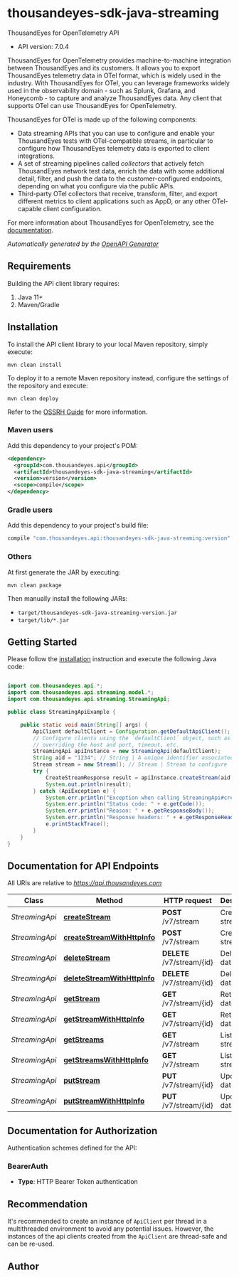 # thousandeyes-sdk-java-streaming

ThousandEyes for OpenTelemetry API

- API version: 7.0.4

ThousandEyes for OpenTelemetry provides machine-to-machine integration between ThousandEyes and its customers. It allows you to export ThousandEyes telemetry data in OTel format, which is widely used in the industry. With ThousandEyes for OTel, you can leverage frameworks widely used in the observability domain - such as Splunk, Grafana, and Honeycomb - to capture and analyze ThousandEyes data. Any client that supports OTel can use ThousandEyes for OpenTelemetry.

ThousandEyes for OTel is made up of the following components:

* Data streaming APIs that you can use to configure and enable your ThousandEyes tests with OTel-compatible streams,
in particular to configure how ThousandEyes telemetry data is exported to client integrations.
* A set of streaming pipelines called _collectors_ that actively fetch ThousandEyes network test data, enrich the data with some additional
detail, filter, and push the data to the customer-configured endpoints, depending on what you configure via the public APIs.
* Third-party OTel collectors that receive, transform, filter, and export different metrics to client applications such as AppD, or any other OTel-capable client
configuration.

For more information about ThousandEyes for OpenTelemetry, see the [documentation](https://docs.thousandeyes.com/product-documentation/api/opentelemetry).



*Automatically generated by the [OpenAPI Generator](https://openapi-generator.tech)*

## Requirements

Building the API client library requires:

1. Java 11+
2. Maven/Gradle

## Installation

To install the API client library to your local Maven repository, simply execute:

```shell
mvn clean install
```

To deploy it to a remote Maven repository instead, configure the settings of the repository and execute:

```shell
mvn clean deploy
```

Refer to the [OSSRH Guide](http://central.sonatype.org/pages/ossrh-guide.html) for more information.

### Maven users

Add this dependency to your project's POM:

```xml
<dependency>
  <groupId>com.thousandeyes.api</groupId>
  <artifactId>thousandeyes-sdk-java-streaming</artifactId>
  <version>version</version>
  <scope>compile</scope>
</dependency>
```

### Gradle users

Add this dependency to your project's build file:

```groovy
compile "com.thousandeyes.api:thousandeyes-sdk-java-streaming:version"
```

### Others

At first generate the JAR by executing:

```shell
mvn clean package
```

Then manually install the following JARs:

- `target/thousandeyes-sdk-java-streaming-version.jar`
- `target/lib/*.jar`

## Getting Started

Please follow the [installation](#installation) instruction and execute the following Java code:

```java

import com.thousandeyes.api.*;
import com.thousandeyes.api.streaming.model.*;
import com.thousandeyes.api.streaming.StreamingApi;

public class StreamingApiExample {

    public static void main(String[] args) {
        ApiClient defaultClient = Configuration.getDefaultApiClient();
        // Configure clients using the `defaultClient` object, such as
        // overriding the host and port, timeout, etc.
        StreamingApi apiInstance = new StreamingApi(defaultClient);
        String aid = "1234"; // String | A unique identifier associated with your account group. You can retrieve your `AccountGroupId` from the `/account-groups` endpoint. Note that you must be assigned to the target account group. Specifying this parameter without being assigned to the target account group will result in an error response.
        Stream stream = new Stream(); // Stream | Stream to configure
        try {
            CreateStreamResponse result = apiInstance.createStream(aid, stream);
            System.out.println(result);
        } catch (ApiException e) {
            System.err.println("Exception when calling StreamingApi#createStream");
            System.err.println("Status code: " + e.getCode());
            System.err.println("Reason: " + e.getResponseBody());
            System.err.println("Response headers: " + e.getResponseHeaders());
            e.printStackTrace();
        }
    }
}

```

## Documentation for API Endpoints

All URIs are relative to *https://api.thousandeyes.com*

Class | Method | HTTP request | Description
------------ | ------------- | ------------- | -------------
*StreamingApi* | [**createStream**](docs/StreamingApi.md#createStream) | **POST** /v7/stream | Create data stream
*StreamingApi* | [**createStreamWithHttpInfo**](docs/StreamingApi.md#createStreamWithHttpInfo) | **POST** /v7/stream | Create data stream
*StreamingApi* | [**deleteStream**](docs/StreamingApi.md#deleteStream) | **DELETE** /v7/stream/{id} | Delete a data stream
*StreamingApi* | [**deleteStreamWithHttpInfo**](docs/StreamingApi.md#deleteStreamWithHttpInfo) | **DELETE** /v7/stream/{id} | Delete a data stream
*StreamingApi* | [**getStream**](docs/StreamingApi.md#getStream) | **GET** /v7/stream/{id} | Retrieve data stream
*StreamingApi* | [**getStreamWithHttpInfo**](docs/StreamingApi.md#getStreamWithHttpInfo) | **GET** /v7/stream/{id} | Retrieve data stream
*StreamingApi* | [**getStreams**](docs/StreamingApi.md#getStreams) | **GET** /v7/stream | List data streams
*StreamingApi* | [**getStreamsWithHttpInfo**](docs/StreamingApi.md#getStreamsWithHttpInfo) | **GET** /v7/stream | List data streams
*StreamingApi* | [**putStream**](docs/StreamingApi.md#putStream) | **PUT** /v7/stream/{id} | Update data stream
*StreamingApi* | [**putStreamWithHttpInfo**](docs/StreamingApi.md#putStreamWithHttpInfo) | **PUT** /v7/stream/{id} | Update data stream


<a id="documentation-for-authorization"></a>
## Documentation for Authorization


Authentication schemes defined for the API:
<a id="BearerAuth"></a>
### BearerAuth


- **Type**: HTTP Bearer Token authentication


## Recommendation

It's recommended to create an instance of `ApiClient` per thread in a multithreaded environment to avoid any potential issues.
However, the instances of the api clients created from the `ApiClient` are thread-safe and can be re-used.

## Author



